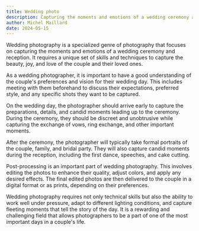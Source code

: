```yaml
---
title: Wedding photo
description: Capturing the moments and emotions of a wedding ceremony and reception.
author: Michel Maillard
date: 2024-05-15
---
```

Wedding photography is a specialized genre of photography that focuses on capturing the moments and emotions of a wedding ceremony and reception. It requires a unique set of skills and techniques to capture the beauty, joy, and love of the couple and their loved ones.

As a wedding photographer, it is important to have a good understanding of the couple's preferences and vision for their wedding day. This includes meeting with them beforehand to discuss their expectations, preferred style, and any specific shots they want to be captured.

On the wedding day, the photographer should arrive early to capture the preparations, details, and candid moments leading up to the ceremony. During the ceremony, they should be discreet and unobtrusive while capturing the exchange of vows, ring exchange, and other important moments.

After the ceremony, the photographer will typically take formal portraits of the couple, family, and bridal party. They will also capture candid moments during the reception, including the first dance, speeches, and cake cutting.

Post-processing is an important part of wedding photography. This involves editing the photos to enhance their quality, adjust colors, and apply any desired effects. The final edited photos are then delivered to the couple in a digital format or as prints, depending on their preferences.

Wedding photography requires not only technical skills but also the ability to work well under pressure, adapt to different lighting conditions, and capture fleeting moments that tell the story of the day. It is a rewarding and challenging field that allows photographers to be a part of one of the most important days in a couple's life.
